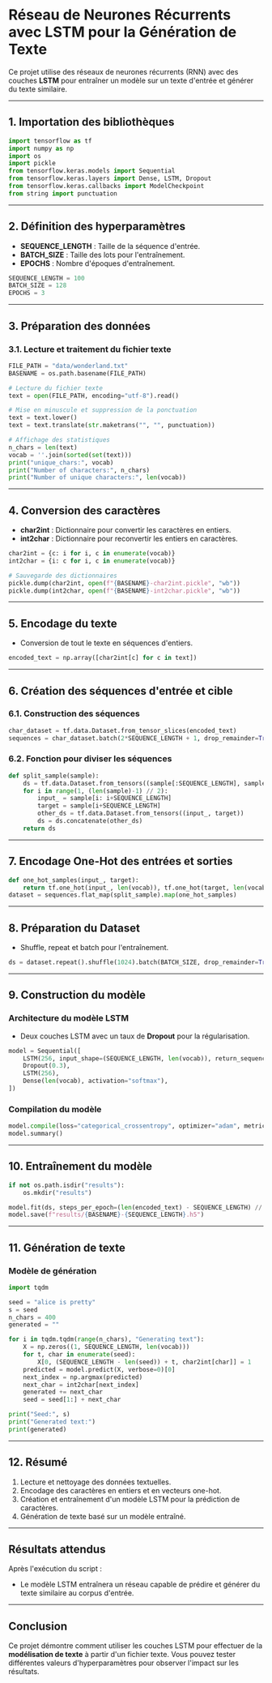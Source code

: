
# **Réseau de Neurones Récurrents avec LSTM pour la Génération de Texte**

Ce projet utilise des réseaux de neurones récurrents (RNN) avec des couches **LSTM** pour entraîner un modèle sur un texte d'entrée et générer du texte similaire.

---

## **1. Importation des bibliothèques**
```python
import tensorflow as tf
import numpy as np
import os
import pickle
from tensorflow.keras.models import Sequential
from tensorflow.keras.layers import Dense, LSTM, Dropout
from tensorflow.keras.callbacks import ModelCheckpoint
from string import punctuation
```

---

## **2. Définition des hyperparamètres**
- **SEQUENCE_LENGTH** : Taille de la séquence d'entrée.
- **BATCH_SIZE** : Taille des lots pour l'entraînement.
- **EPOCHS** : Nombre d'époques d'entraînement.
```python
SEQUENCE_LENGTH = 100
BATCH_SIZE = 128
EPOCHS = 3
```

---

## **3. Préparation des données**
### **3.1. Lecture et traitement du fichier texte**
```python
FILE_PATH = "data/wonderland.txt"
BASENAME = os.path.basename(FILE_PATH)

# Lecture du fichier texte
text = open(FILE_PATH, encoding="utf-8").read()

# Mise en minuscule et suppression de la ponctuation
text = text.lower()
text = text.translate(str.maketrans("", "", punctuation))

# Affichage des statistiques
n_chars = len(text)
vocab = ''.join(sorted(set(text)))
print("unique_chars:", vocab)
print("Number of characters:", n_chars)
print("Number of unique characters:", len(vocab))
```

---

## **4. Conversion des caractères**
- **char2int** : Dictionnaire pour convertir les caractères en entiers.
- **int2char** : Dictionnaire pour reconvertir les entiers en caractères.
```python
char2int = {c: i for i, c in enumerate(vocab)}
int2char = {i: c for i, c in enumerate(vocab)}

# Sauvegarde des dictionnaires
pickle.dump(char2int, open(f"{BASENAME}-char2int.pickle", "wb"))
pickle.dump(int2char, open(f"{BASENAME}-int2char.pickle", "wb"))
```

---

## **5. Encodage du texte**
- Conversion de tout le texte en séquences d'entiers.
```python
encoded_text = np.array([char2int[c] for c in text])
```

---

## **6. Création des séquences d'entrée et cible**
### **6.1. Construction des séquences**
```python
char_dataset = tf.data.Dataset.from_tensor_slices(encoded_text)
sequences = char_dataset.batch(2*SEQUENCE_LENGTH + 1, drop_remainder=True)
```

### **6.2. Fonction pour diviser les séquences**
```python
def split_sample(sample):
    ds = tf.data.Dataset.from_tensors((sample[:SEQUENCE_LENGTH], sample[SEQUENCE_LENGTH]))
    for i in range(1, (len(sample)-1) // 2):
        input_ = sample[i: i+SEQUENCE_LENGTH]
        target = sample[i+SEQUENCE_LENGTH]
        other_ds = tf.data.Dataset.from_tensors((input_, target))
        ds = ds.concatenate(other_ds)
    return ds
```

---

## **7. Encodage One-Hot des entrées et sorties**
```python
def one_hot_samples(input_, target):
    return tf.one_hot(input_, len(vocab)), tf.one_hot(target, len(vocab))
dataset = sequences.flat_map(split_sample).map(one_hot_samples)
```

---

## **8. Préparation du Dataset**
- Shuffle, repeat et batch pour l'entraînement.
```python
ds = dataset.repeat().shuffle(1024).batch(BATCH_SIZE, drop_remainder=True)
```

---

## **9. Construction du modèle**
### **Architecture du modèle LSTM**
- Deux couches LSTM avec un taux de **Dropout** pour la régularisation.
```python
model = Sequential([
    LSTM(256, input_shape=(SEQUENCE_LENGTH, len(vocab)), return_sequences=True),
    Dropout(0.3),
    LSTM(256),
    Dense(len(vocab), activation="softmax"),
])
```

### **Compilation du modèle**
```python
model.compile(loss="categorical_crossentropy", optimizer="adam", metrics=["accuracy"])
model.summary()
```

---

## **10. Entraînement du modèle**
```python
if not os.path.isdir("results"):
    os.mkdir("results")

model.fit(ds, steps_per_epoch=(len(encoded_text) - SEQUENCE_LENGTH) // BATCH_SIZE, epochs=EPOCHS)
model.save(f"results/{BASENAME}-{SEQUENCE_LENGTH}.h5")
```

---

## **11. Génération de texte**
### **Modèle de génération**
```python
import tqdm

seed = "alice is pretty"
s = seed
n_chars = 400
generated = ""

for i in tqdm.tqdm(range(n_chars), "Generating text"):
    X = np.zeros((1, SEQUENCE_LENGTH, len(vocab)))
    for t, char in enumerate(seed):
        X[0, (SEQUENCE_LENGTH - len(seed)) + t, char2int[char]] = 1
    predicted = model.predict(X, verbose=0)[0]
    next_index = np.argmax(predicted)
    next_char = int2char[next_index]
    generated += next_char
    seed = seed[1:] + next_char

print("Seed:", s)
print("Generated text:")
print(generated)
```

---

## **12. Résumé**
1. Lecture et nettoyage des données textuelles.
2. Encodage des caractères en entiers et en vecteurs one-hot.
3. Création et entraînement d'un modèle LSTM pour la prédiction de caractères.
4. Génération de texte basé sur un modèle entraîné.

---

## **Résultats attendus**
Après l'exécution du script :
- Le modèle LSTM entraînera un réseau capable de prédire et générer du texte similaire au corpus d'entrée.

---

## **Conclusion**
Ce projet démontre comment utiliser les couches LSTM pour effectuer de la **modélisation de texte** à partir d'un fichier texte. Vous pouvez tester différentes valeurs d'hyperparamètres pour observer l'impact sur les résultats.

